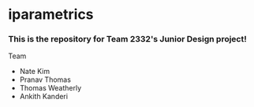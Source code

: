 # iparametrics
### This is the repository for Team 2332's Junior Design project!
Team
- Nate Kim
- Pranav Thomas
- Thomas Weatherly
- Ankith Kanderi
